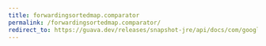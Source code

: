 ```yaml
---
title: forwardingsortedmap.comparator
permalink: /forwardingsortedmap.comparator/
redirect_to: https://guava.dev/releases/snapshot-jre/api/docs/com/google/common/collect/ForwardingSortedMap.html#comparator--
---
```

